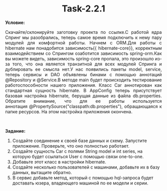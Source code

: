 <h1 align="center">Task-2.2.1</h1> 

<b>Условие:</b>
<br>
<div><p align="justify">
Скачайте/склонируйте заготовку проекта по ссылке.С работой ядра Спринг мы разобрались, 
теперь самое время подключить к нему пару модулей для комфортной работы. 
Начнем с ORM.Для работы с hibernate нам понадобится зависимость{{ hibernate-core}}, 
корректным взаимодействием со Спрингом озаботится зависимость spring-orm.Как вы можете видеть, 
зависимость spring-core пропала, это произошло из-за того, что она является транзитной для всех модулей 
Спринга и дублировать ее смысла нет.У нас появились пакеты model, service, теперь сервисы и DAO объявлены бинами 
с помощью аннотаций @Repository и @Service.В методе main будет происходить тестирование работоспособности нашего приложения. 
Класс Car аннотирован как стандартная сущность hibernate. В AppConfig теперь присутствует базовая настройка hibernate, берущая данные из файла db.properties. 
Обратите внимание, что для ее работы используется аннотация @PropertySource("classpath:db.properties"), обращающаяся к папке ресурсов.
На этом настройка приложения окончена.
 </p> </div>
<br>

<b>Задание:</b>
<ol>
<li>	Создайте соединение к своей базе данных и схему. Запустите приложение. Проверьте, что оно полностью работает.</li>
<li>Создайте сущность Car с полями String model и int series, на которую будет ссылаться User с помощью связи one-to-one.</li>
<li>	Добавьте этот класс в настройки hibernate.</li>
<li>	Создайте несколько пользователей с машинами, добавьте их в базу данных, вытащите обратно.</li>
<li>	В сервис добавьте метод, который с помощью hql-запроса будет доставать юзера, владеющего машиной по ее модели и серии.</li>
</ol>
